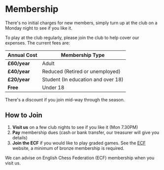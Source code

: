 # Membership

There's no initial charges for new members, simply turn up at the club on a Monday night to see if you like it.

To play at the club regularly, please join the club to help cover our expenses. The current fees are:

| Annual Cost | Membership Type |
| ----------- | ----------- |
| **£60/year** | Adult |
| **£40/year** | Reduced (Retired or unemployed) |
| **£20/year** | Student (In education and over 18) |
| **Free** | Under 18 |

There's a discount if you join mid-way through the season.</p>

## How to Join

1. **Visit us** on a few club nights to see if you like it (Mon 7.30PM)
3. **Pay** membership dues (cash or bank transfer, our treasurer will give you details)
2. **Join the ECF** if you would like to play graded games. See the [ECF](https://www.englishchess.org.uk/ecf-membership-rates-and-joining-details/) website, a minimum of bronze membership is required.

We can advise on English Chess Federation (ECF)  membership when you visit us.
